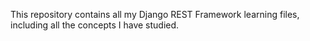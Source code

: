 This repository contains all my Django REST Framework learning files, including all the concepts I have studied.
